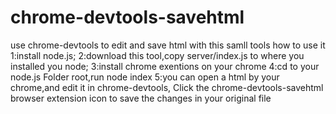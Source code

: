 # chrome-devtools-savehtml
use chrome-devtools to edit and save html with this samll tools
how to use it
  1:install node.js;
  2:download this tool,copy server/index.js to where you installed you node;
  3:install chrome exentions on your chrome 
  4:cd to your node.js Folder root,run node index
  5:you can open a html by your chrome,and edit it in chrome-devtools, Click the chrome-devtools-savehtml browser extension icon to save the changes in your original file
